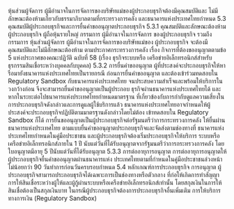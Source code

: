 หุ้นส่วนผู้จัดการ ผู้มีอำนาจในการจัดการของบริษัทแม่ของผู้ประกอบธุรกิจต้องมีคุณสมบัติและ
ไม่มีลักษณะต้องห้ามเกี่ยวกับธรรมาภิบาลตามที่กระทรวงการคลัง และธนาคารแห่งประเทศไทยกําหนด
5.3 คุณสมบัติผู้ประกอบธุรกิจและการยื่นคำขออนุญาตประกอบธุรกิจ
5.3.1 คุณสมบัติและลักษณะต้องห้าม
ผู้ประกอบธุรกิจ ผู้ถือหุ้นรายใหญ่ กรรมการ ผู้มีอำนาจในการจัดการ
ของผู้ประกอบธุรกิจ รวมถึงกรรมการ หุ้นส่วนผู้จัดการ ผู้มีอำนาจในการจัดการของบริษัทแม่ของ
ผู้ประกอบธุรกิจ จะต้องมีคุณสมบัติและไม่มีลักษณะต้องห้าม ตามประกาศกระทรวงการคลัง เรื่อง
กิจการที่ต้องขออนุญาตตามข้อ 5 แห่งประกาศของคณะปฏิวัติ ฉบับที่ 58 (เรื่อง ธุรกิจระบบหรือ
เครือข่ายอิเล็กทรอนิกส์สำหรับธุรกรรมสินเชื่อระหว่างบุคคลกับบุคคล)
5.3.2 การยื่นคำขออนุญาต
ผู้ที่ประสงค์จะประกอบธุรกิจให้หารือมายังธนาคารแห่งประเทศไทยเป็นรายกรณี
ก่อนการยื่นคำขออนุญาต และต้องเข้าร่วมทดสอบใน Regulatory Sandbox กับธนาคารแห่งประเทศไทย
จนประสบความสําเร็จและพร้อมให้บริการในวงกว้างก่อน จึงจะสามารถยื่นคำขออนุญาตเป็นผู้ประกอบ
ธุรกิจผ่านธนาคารแห่งประเทศไทยได้ และหากในระยะต่อไปธนาคารแห่งประเทศไทยกำหนดมาตรฐาน
ที่เกี่ยวข้องกับการกำกับดูแลความเสี่ยงในการประกอบธุรกิจดังกล่าวและการดูแลผู้ใช้บริการแล้ว
ธนาคารแห่งประเทศไทยอาจกำหนดให้ผู้ประสงค์จะประกอบธุรกิจปฏิบัติตามมาตรฐานดังกล่าวโดยไม่ต้อง
เข้าทดสอบใน Regulatory Sandbox ก็ได้
การยื่นขออนุญาตเป็นผู้ประกอบธุรกิจต่อรัฐมนตรีว่าการกระทรวงการคลัง
ให้ยื่นผ่านธนาคารแห่งประเทศไทย ตามแบบยื่นคำขออนุญาตประกอบธุรกิจและจัดส่งตามช่องทางที่
ธนาคารแห่งประเทศไทยกำหนดในคู่มือประชาชน และผู้ประกอบธุรกิจต้องเริ่มประกอบธุรกิจให้บริการ
ระบบหรือเครือข่ายอิเล็กทรอนิกส์ภายใน 1 ปี นับแต่วันที่ได้รับอนุญาตจากรัฐมนตรีว่าการกระทรวงการคลัง
โดยใบอนุญาตมีอายุ 5 ปีนับแต่วันที่ได้รับอนุญาต
5.3.3 การต่ออายุการอนุญาต
การต่ออายุการอนุญาตให้ผู้ประกอบธุรกิจยื่นคำขออนุญาตผ่านธนาคารแห่ง
ประเทศไทยตามที่กำหนดในคู่มือประชาชนล่วงหน้าไม่น้อยกว่า 90 วันทำการก่อนวันครบรอบกำหนด
5.4 หลักเกณฑ์การประกอบธุรกิจ
การอนุญาต
ผู้ประกอบธุรกิจสามารถประกอบธุรกิจได้เฉพาะการเป็นช่องทางหรือตัวกลาง
ที่ก่อให้เกิดการทำสัญญาการให้สินเชื่อระหว่างผู้ให้และผู้กู้ผ่านระบบหรือเครือข่ายอิเล็กทรอนิกส์เท่านั้น
โดยสกุลเงินในการให้สินเชื่อต้องเป็นสกุลเงินบาท ในกรณีผู้ประกอบธุรกิจต้องการประกอบธุรกิจอื่นเพิ่มเติม
การให้บริการทางการเงิน (Regulatory Sandbox)
